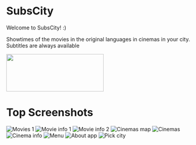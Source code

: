 # SubsCity
Welcome to SubsCity! :)

Showtimes of the movies in the original languages in cinemas in your city. Subtitles are always available

[<img src="https://play.google.com/intl/en_us/badges/images/generic/en_badge_web_generic.png" width="258" height="100">](https://play.google.com/store/apps/details?id=com.markus.subscity)

# Top Screenshots
![Movies 1](/screenshots/Dark/Movies%201.png) ![Movie info 1](/screenshots/Dark/Movie%20info%201.png) ![Movie info 2](/screenshots/Dark/Movie%20info%202.png)
![Cinemas map](/screenshots/Dark/Cinemas%20map.png) ![Cinemas](/screenshots/Dark/Cinemas.png) ![Cinema info](/screenshots/Dark/Cinema%20info.png)
![Menu](/screenshots/Dark/Menu.png) ![About app](/screenshots/Dark/About%20the%20app.png) ![Pick city](/screenshots/Dark/Pick%20a%20city.png)